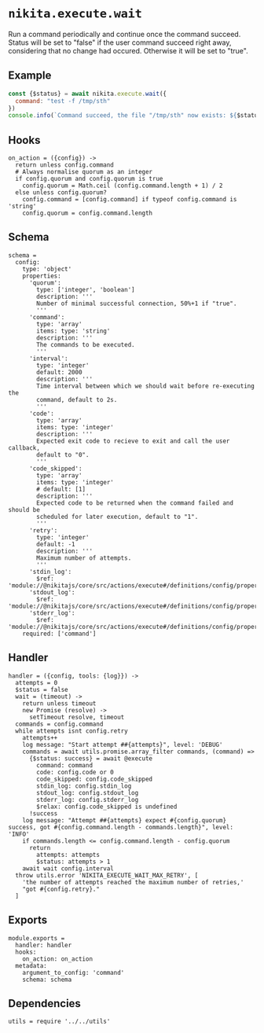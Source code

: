 
# `nikita.execute.wait`

Run a command periodically and continue once the command succeed. Status will be
set to "false" if the user command succeed right away, considering that no
change had occured. Otherwise it will be set to "true".   

## Example

```js
const {$status} = await nikita.execute.wait({
  command: "test -f /tmp/sth"
})
console.info(`Command succeed, the file "/tmp/sth" now exists: ${$status}`)
```

## Hooks

    on_action = ({config}) ->
      return unless config.command
      # Always normalise quorum as an integer
      if config.quorum and config.quorum is true
        config.quorum = Math.ceil (config.command.length + 1) / 2
      else unless config.quorum?
        config.command = [config.command] if typeof config.command is 'string'
        config.quorum = config.command.length

## Schema

    schema =
      config:
        type: 'object'
        properties:
          'quorum':
            type: ['integer', 'boolean']
            description: '''
            Number of minimal successful connection, 50%+1 if "true".
            '''
          'command':
            type: 'array'
            items: type: 'string'
            description: '''
            The commands to be executed.
            '''
          'interval':
            type: 'integer'
            default: 2000
            description: '''
            Time interval between which we should wait before re-executing the
            command, default to 2s.
            '''
          'code':
            type: 'array'
            items: type: 'integer'
            description: '''
            Expected exit code to recieve to exit and call the user callback,
            default to "0".
            '''
          'code_skipped':
            type: 'array'
            items: type: 'integer'
            # default: [1]
            description: '''
            Expected code to be returned when the command failed and should be
            scheduled for later execution, default to "1".
            '''
          'retry':
            type: 'integer'
            default: -1
            description: '''
            Maximum number of attempts.
            '''
          'stdin_log':
            $ref: 'module://@nikitajs/core/src/actions/execute#/definitions/config/properties/stdin_log'
          'stdout_log':
            $ref: 'module://@nikitajs/core/src/actions/execute#/definitions/config/properties/stdout_log'
          'stderr_log':
            $ref: 'module://@nikitajs/core/src/actions/execute#/definitions/config/properties/stderr_log'
        required: ['command']

## Handler

    handler = ({config, tools: {log}}) ->
      attempts = 0
      $status = false
      wait = (timeout) ->
        return unless timeout
        new Promise (resolve) ->
          setTimeout resolve, timeout
      commands = config.command
      while attempts isnt config.retry
        attempts++
        log message: "Start attempt ##{attempts}", level: 'DEBUG'
        commands = await utils.promise.array_filter commands, (command) =>
          {$status: success} = await @execute
            command: command
            code: config.code or 0
            code_skipped: config.code_skipped
            stdin_log: config.stdin_log
            stdout_log: config.stdout_log
            stderr_log: config.stderr_log
            $relax: config.code_skipped is undefined
          !success
        log message: "Attempt ##{attempts} expect #{config.quorum} success, got #{config.command.length - commands.length}", level: 'INFO'
        if commands.length <= config.command.length - config.quorum
          return
            attempts: attempts
            $status: attempts > 1
        await wait config.interval
      throw utils.error 'NIKITA_EXECUTE_WAIT_MAX_RETRY', [
        'the number of attempts reached the maximum number of retries,'
        "got #{config.retry}."
      ]

## Exports

    module.exports =
      handler: handler
      hooks:
        on_action: on_action
      metadata:
        argument_to_config: 'command'
        schema: schema

## Dependencies

    utils = require '../../utils'
